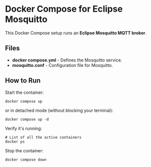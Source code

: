 # Docker Compose for Eclipse Mosquitto

This Docker Compose setup runs an **Eclipse Mosquitto MQTT broker**.

## Files
- **docker compose.yml** - Defines the Mosquitto service.
- **mosquitto.conf** - Configuration file for Mosquitto.

## How to Run
Start the container:  
```shell
docker compose up
```

or in detached mode (without blocking your terminal):
```shell
docker compose up -d
```

Verify it's running:
```shell
# List of all the active containers
docker ps
```

Stop the container:
```shell
docker compose down
```
